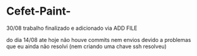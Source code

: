 # Cefet-Paint-

30/08 trabalho finalizado e adicionado via ADD FILE

do dia 14/08 ate hoje não houve commits nem envios devido a problemas que eu ainda não resolvi (nem criando uma chave ssh resolveu)
